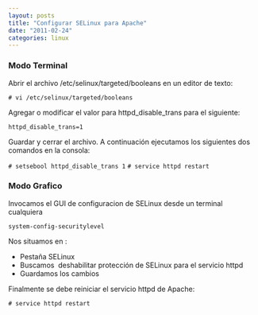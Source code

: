 ```yaml
---
layout: posts
title: "Configurar SELinux para Apache"
date: "2011-02-24"
categories: linux
---
```


### Modo Terminal

Abrir el archivo /etc/selinux/targeted/booleans en un editor de texto:

`# vi /etc/selinux/targeted/booleans`

Agregar o modificar el valor para httpd\_disable\_trans para el siguiente:

`httpd_disable_trans=1`

Guardar y cerrar el archivo. A continuación ejecutamos los siguientes dos comandos en la consola:

`# setsebool httpd_disable_trans 1` `# service httpd restart`

### **Modo Grafico**

Invocamos el GUI de configuracion de SELinux desde un terminal cualquiera

`system-config-securitylevel`

Nos situamos en :

- Pestaña SELinux
- Buscamos  deshabilitar protección de SELinux para el servicio httpd
- Guardamos los cambios

Finalmente se debe reiniciar el servicio httpd de Apache:

`# service httpd restart`
